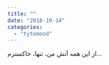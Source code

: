 ```yaml
---
title: ""
date: "2018-10-14"
categories: 
  - "tytomood"
---
```


از این همه آتش من، تنها، خاکسترم...
